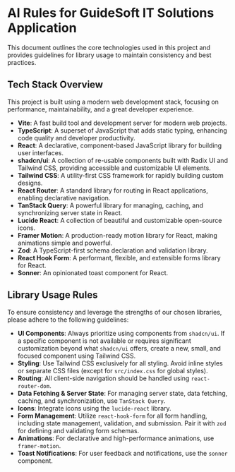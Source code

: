 # AI Rules for GuideSoft IT Solutions Application

This document outlines the core technologies used in this project and provides guidelines for library usage to maintain consistency and best practices.

## Tech Stack Overview

This project is built using a modern web development stack, focusing on performance, maintainability, and a great developer experience.

*   **Vite**: A fast build tool and development server for modern web projects.
*   **TypeScript**: A superset of JavaScript that adds static typing, enhancing code quality and developer productivity.
*   **React**: A declarative, component-based JavaScript library for building user interfaces.
*   **shadcn/ui**: A collection of re-usable components built with Radix UI and Tailwind CSS, providing accessible and customizable UI elements.
*   **Tailwind CSS**: A utility-first CSS framework for rapidly building custom designs.
*   **React Router**: A standard library for routing in React applications, enabling declarative navigation.
*   **TanStack Query**: A powerful library for managing, caching, and synchronizing server state in React.
*   **Lucide React**: A collection of beautiful and customizable open-source icons.
*   **Framer Motion**: A production-ready motion library for React, making animations simple and powerful.
*   **Zod**: A TypeScript-first schema declaration and validation library.
*   **React Hook Form**: A performant, flexible, and extensible forms library for React.
*   **Sonner**: An opinionated toast component for React.

## Library Usage Rules

To ensure consistency and leverage the strengths of our chosen libraries, please adhere to the following guidelines:

*   **UI Components**: Always prioritize using components from `shadcn/ui`. If a specific component is not available or requires significant customization beyond what `shadcn/ui` offers, create a new, small, and focused component using Tailwind CSS.
*   **Styling**: Use Tailwind CSS exclusively for all styling. Avoid inline styles or separate CSS files (except for `src/index.css` for global styles).
*   **Routing**: All client-side navigation should be handled using `react-router-dom`.
*   **Data Fetching & Server State**: For managing server state, data fetching, caching, and synchronization, use `TanStack Query`.
*   **Icons**: Integrate icons using the `lucide-react` library.
*   **Form Management**: Utilize `react-hook-form` for all form handling, including state management, validation, and submission. Pair it with `zod` for defining and validating form schemas.
*   **Animations**: For declarative and high-performance animations, use `framer-motion`.
*   **Toast Notifications**: For user feedback and notifications, use the `sonner` component.